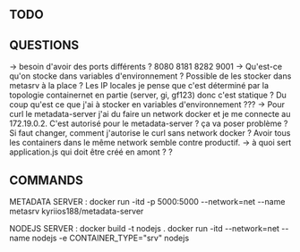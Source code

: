 ## TODO



## QUESTIONS

-> besoin d'avoir des ports différents ? 8080 8181 8282 9001
-> Qu'est-ce qu'on stocke dans variables d'environnement ? Possible de les stocker dans metasrv à la place ?
Les IP locales je pense que c'est déterminé par la topologie containernet en partie (server, gi, gf123) donc
c'est statique ? Du coup qu'est ce que j'ai à stocker en variables d'environnement ???
-> Pour curl le metadata-server j'ai du faire un network docker et je me connecte au 172.19.0.2.
C'est autorisé pour le metadata-server ? ça va poser problème ? Si faut changer, comment j'autorise le curl
sans network docker ? Avoir tous les containers dans le même network semble contre productif.
-> à quoi sert application.js qui doit être créé en amont ? ?

## COMMANDS

METADATA SERVER :
docker run -itd -p 5000:5000 --network=net --name metasrv kyriios188/metadata-server

NODEJS SERVER :
docker build -t nodejs .
docker run -itd --network=net --name nodejs -e CONTAINER_TYPE="srv" nodejs
